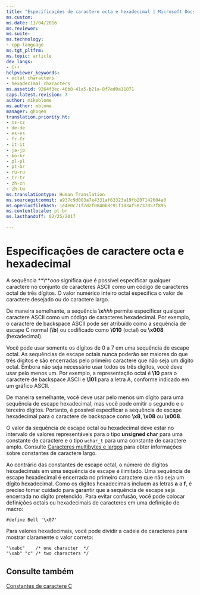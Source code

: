 ```yaml
---
title: "Especificações de caractere octa e hexadecimal | Microsoft Docs"
ms.custom: 
ms.date: 11/04/2016
ms.reviewer: 
ms.suite: 
ms.technology:
- cpp-language
ms.tgt_pltfrm: 
ms.topic: article
dev_langs:
- C++
helpviewer_keywords:
- octal characters
- hexadecimal characters
ms.assetid: 9264f3ec-46b8-41a5-b21a-8f7ed0a11871
caps.latest.revision: 7
author: mikeblome
ms.author: mblome
manager: ghogen
translation.priority.ht:
- cs-cz
- de-de
- es-es
- fr-fr
- it-it
- ja-jp
- ko-kr
- pl-pl
- pt-br
- ru-ru
- tr-tr
- zh-cn
- zh-tw
ms.translationtype: Human Translation
ms.sourcegitcommit: a937c9d083a7e4331af63323a19fb207142604a0
ms.openlocfilehash: 1e4e0c71f7d2f0840b8c91f183af58737057f895
ms.contentlocale: pt-br
ms.lasthandoff: 02/25/2017

---
```

# <a name="octal-and-hexadecimal-character-specifications"></a>Especificações de caractere octa e hexadecimal
A sequência **\\***ooo* significa que é possível especificar qualquer caractere no conjunto de caracteres ASCII como um código de caracteres octal de três dígitos. O valor numérico inteiro octal especifica o valor de caractere desejado ou do caractere largo.  
  
 De maneira semelhante, a sequência **\x***hhh* permite especificar qualquer caractere ASCII como um código de caracteres hexadecimal. Por exemplo, o caractere de backspace ASCII pode ser atribuído como a sequência de escape C normal (**\b**) ou codificado como **\010** (octal) ou **\x008** (hexadecimal).  
  
 Você pode usar somente os dígitos de 0 a 7 em uma sequência de escape octal. As sequências de escape octais nunca poderão ser maiores do que três dígitos e são encerradas pelo primeiro caractere que não seja um dígito octal. Embora não seja necessário usar todos os três dígitos, você deve usar pelo menos um. Por exemplo, a representação octal é **\10** para o caractere de backspace ASCII e **\101** para a letra A, conforme indicado em um gráfico ASCII.  
  
 De maneira semelhante, você deve usar pelo menos um dígito para uma sequência de escape hexadecimal, mas você pode omitir o segundo e o terceiro dígitos. Portanto, é possível especificar a sequência de escape hexadecimal para o caractere de backspace como **\x8**, **\x08** ou **\x008**.  
  
 O valor da sequência de escape octal ou hexadecimal deve estar no intervalo de valores representáveis para o tipo **unsigned char** para uma constante de caractere e o tipo `wchar_t` para uma constante de caractere amplo. Consulte [Caracteres multibytes e largos](../c-language/multibyte-and-wide-characters.md) para obter informações sobre constantes de caractere largo.  
  
 Ao contrário das constantes de escape octal, o número de dígitos hexadecimais em uma sequência de escape é ilimitado. Uma sequência de escape hexadecimal é encerrada no primeiro caractere que não seja um dígito hexadecimal. Como os dígitos hexadecimais incluem as letras **a** a **f**, é preciso tomar cuidado para garantir que a sequência de escape seja encerrada no dígito pretendido. Para evitar confusão, você pode colocar definições octais ou hexadecimais de caracteres em uma definição de macro:  
  
```  
#define Bell '\x07'  
```  
  
 Para valores hexadecimais, você pode dividir a cadeia de caracteres para mostrar claramente o valor correto:  
  
```  
"\xabc"    /* one character  */  
"\xab" "c" /* two characters */  
```  
  
## <a name="see-also"></a>Consulte também  
 [Constantes de caractere C](../c-language/c-character-constants.md)
